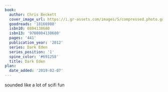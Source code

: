 ```yaml
---
book:
  author: Chris Beckett
  cover_image_url: https://i.gr-assets.com/images/S/compressed.photo.goodreads.com/books/1379954042l/18166988._SX98_.jpg
  goodreads: '18166988'
  isbn10: 0804138680
  isbn13: '9780804138680'
  pages: '441'
  publication_year: '2012'
  series: Dark Eden
  series_position: '1'
  spine_color: '#691258'
  title: Dark Eden
plan:
  date_added: '2019-02-07'
---
```


sounded like a lot of scifi fun
